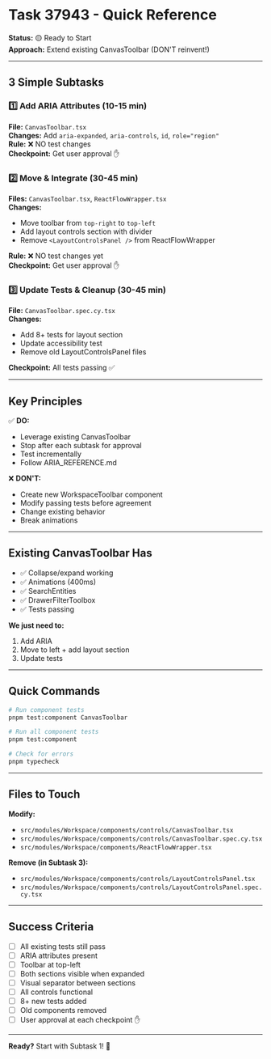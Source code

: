 # Task 37943 - Quick Reference

**Status:** 🟡 Ready to Start  
**Approach:** Extend existing CanvasToolbar (DON'T reinvent!)

---

## 3 Simple Subtasks

### 1️⃣ Add ARIA Attributes (10-15 min)

**File:** `CanvasToolbar.tsx`  
**Changes:** Add `aria-expanded`, `aria-controls`, `id`, `role="region"`  
**Rule:** ❌ NO test changes  
**Checkpoint:** Get user approval ✋

### 2️⃣ Move & Integrate (30-45 min)

**Files:** `CanvasToolbar.tsx`, `ReactFlowWrapper.tsx`  
**Changes:**

- Move toolbar from `top-right` to `top-left`
- Add layout controls section with divider
- Remove `<LayoutControlsPanel />` from ReactFlowWrapper

**Rule:** ❌ NO test changes yet  
**Checkpoint:** Get user approval ✋

### 3️⃣ Update Tests & Cleanup (30-45 min)

**File:** `CanvasToolbar.spec.cy.tsx`  
**Changes:**

- Add 8+ tests for layout section
- Update accessibility test
- Remove old LayoutControlsPanel files

**Checkpoint:** All tests passing ✅

---

## Key Principles

✅ **DO:**

- Leverage existing CanvasToolbar
- Stop after each subtask for approval
- Test incrementally
- Follow ARIA_REFERENCE.md

❌ **DON'T:**

- Create new WorkspaceToolbar component
- Modify passing tests before agreement
- Change existing behavior
- Break animations

---

## Existing CanvasToolbar Has

- ✅ Collapse/expand working
- ✅ Animations (400ms)
- ✅ SearchEntities
- ✅ DrawerFilterToolbox
- ✅ Tests passing

**We just need to:**

1. Add ARIA
2. Move to left + add layout section
3. Update tests

---

## Quick Commands

```bash
# Run component tests
pnpm test:component CanvasToolbar

# Run all component tests
pnpm test:component

# Check for errors
pnpm typecheck
```

---

## Files to Touch

**Modify:**

- `src/modules/Workspace/components/controls/CanvasToolbar.tsx`
- `src/modules/Workspace/components/controls/CanvasToolbar.spec.cy.tsx`
- `src/modules/Workspace/components/ReactFlowWrapper.tsx`

**Remove (in Subtask 3):**

- `src/modules/Workspace/components/controls/LayoutControlsPanel.tsx`
- `src/modules/Workspace/components/controls/LayoutControlsPanel.spec.cy.tsx`

---

## Success Criteria

- [ ] All existing tests still pass
- [ ] ARIA attributes present
- [ ] Toolbar at top-left
- [ ] Both sections visible when expanded
- [ ] Visual separator between sections
- [ ] All controls functional
- [ ] 8+ new tests added
- [ ] Old components removed
- [ ] User approval at each checkpoint ✋

---

**Ready?** Start with Subtask 1! 🚀
